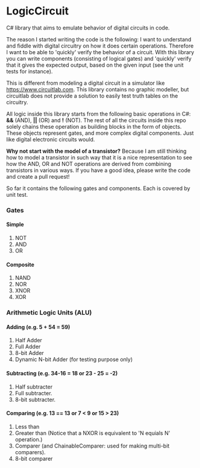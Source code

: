 # LogicCircuit
C# library that aims to emulate behavior of digital circuits in code.

The reason I started writing the code is the following: I want to understand and fiddle with digital circuitry on how it does certain operations. Therefore I want to be able to 'quickly' verify the behavior of a circuit. With this library you can write components (consisting of logical gates) and 'quickly' verify that it gives the expected output, based on the given input (see the unit tests for instance).

This is different from modeling a digital circuit in a simulator like https://www.circuitlab.com. This library contains no graphic modeller, but circuitlab does not provide a solution to easily test truth tables on the circuitry.

All logic inside this library starts from the following basic operations in C#: **&&** (AND), **||** (OR) and **!** (NOT).
The rest of all the circuits inside this repo solely chains these operation as building blocks in the form of objects. These objects represent gates, and more complex digital components. Just like digital electronic circuits would.

**Why not start with the model of a transistor?**
Because I am still thinking how to model a transistor in such way that it is a nice representation to see how the AND, OR and NOT operations are derived from combining transistors in various ways.
If you have a good idea, please write the code and create a pull request!

So far it contains the following gates and components. Each is covered by unit test.

### Gates

#### Simple
1. NOT
2. AND
3. OR

#### Composite
1. NAND
2. NOR
3. XNOR
4. XOR

### Arithmetic Logic Units (ALU)

#### Adding (e.g. 5 + 54 = 59)
1. Half Adder
2. Full Adder
3. 8-bit Adder
4. Dynamic N-bit Adder (for testing purpose only)

#### Subtracting (e.g. 34-16 = 18  or  23 - 25 = -2)
1. Half subtracter
2. Full subtracter.
3. 8-bit subtracter.

#### Comparing (e.g. 13 == 13 or 7 < 9 or 15 > 23)
1. Less than
2. Greater than
   (Notice that a NXOR is equivalent to 'N equials N' operation.)
3. Comparer (and ChainableComparer: used for making multi-bit comparers).
4. 8-bit comparer